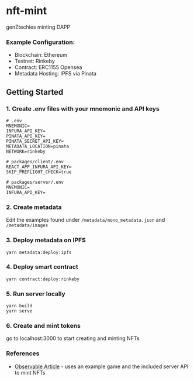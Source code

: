 # nft-mint
genZtechies minting DAPP

### Example Configuration: 
* Blockchain: Ethereum
* Testnet: Rinkeby
* Contract: ERC1155 Opensea
* Metadata Hosting: IPFS via Pinata

## Getting Started

### 1. Create .env files with your mnemonic and API keys

```
# .env
MNEMONIC=
INFURA_API_KEY=
PINATA_API_KEY=
PINATA_SECRET_API_KEY=
METADATA_LOCATION=pinata
NETWORK=rinkeby
```

```
# packages/client/.env
REACT_APP_INFURA_API_KEY=
SKIP_PREFLIGHT_CHECK=true
```

```
# packages/server/.env
MNEMONIC=
INFURA_API_KEY=
```


### 2. Create metadata

Edit the examples found under ```/metadata/mono_metadata.json``` and ```/metadata/images```

### 3. Deploy metadata on IPFS

```
yarn metadata:deploy:ipfs 
```

### 4. Deploy smart contract
```
yarn contract:deploy:rinkeby
```

### 5. Run server locally

```
yarn build
yarn serve
```

### 6. Create and mint tokens
go to localhost:3000 to start creating and minting NFTs


### References

* [Observable Article](https://observablehq.com/@polats/web-3-0-explorable-3-nfts-game-items-with-real-world-value) - uses an example game and the included server API to mint NFTs
